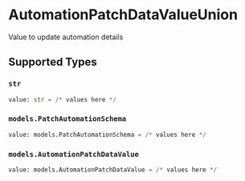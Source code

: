 # AutomationPatchDataValueUnion

Value to update automation details


## Supported Types

### `str`

```python
value: str = /* values here */
```

### `models.PatchAutomationSchema`

```python
value: models.PatchAutomationSchema = /* values here */
```

### `models.AutomationPatchDataValue`

```python
value: models.AutomationPatchDataValue = /* values here */
```

